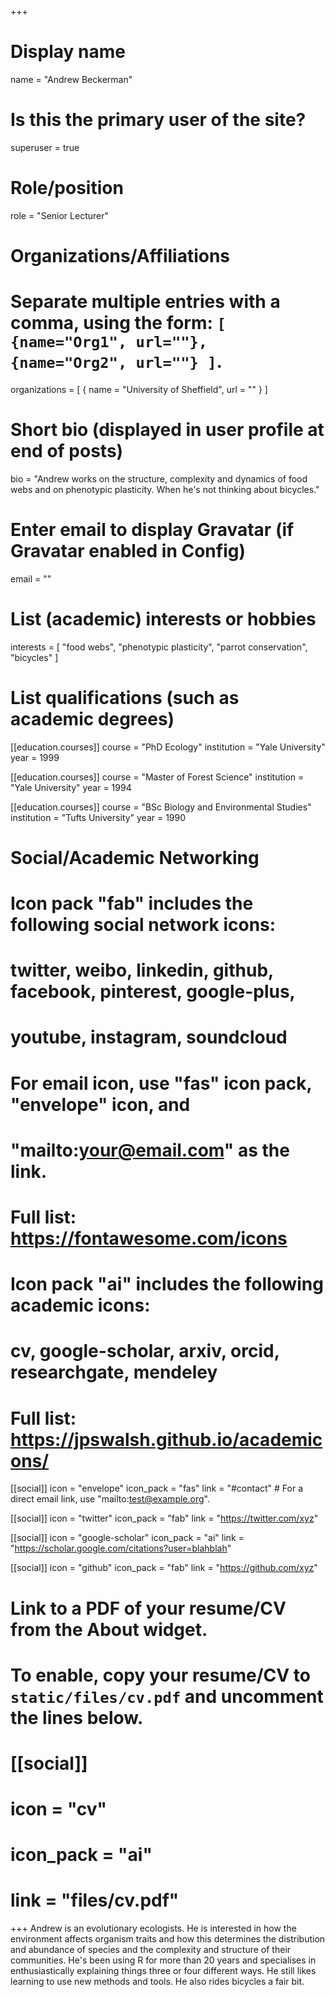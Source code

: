 +++
# Display name
name = "Andrew Beckerman"

# Is this the primary user of the site?
superuser = true

# Role/position
role = "Senior Lecturer"

# Organizations/Affiliations
#   Separate multiple entries with a comma, using the form: `[ {name="Org1", url=""}, {name="Org2", url=""} ]`.
organizations = [ { name = "University of Sheffield", url = "" } ]

# Short bio (displayed in user profile at end of posts)
bio = "Andrew works on the structure, complexity and dynamics of food webs and on phenotypic plasticity.  When he's not thinking about bicycles."

# Enter email to display Gravatar (if Gravatar enabled in Config)
email = ""

# List (academic) interests or hobbies
interests = [
  "food webs",
  "phenotypic plasticity",
  "parrot conservation",
  "bicycles"
]

# List qualifications (such as academic degrees)
[[education.courses]]
  course = "PhD Ecology"
  institution = "Yale University"
  year = 1999

[[education.courses]]
  course = "Master of Forest Science"
  institution = "Yale University"
  year = 1994

[[education.courses]]
  course = "BSc Biology and Environmental Studies"
  institution = "Tufts University"
  year = 1990
  
# Social/Academic Networking
#
# Icon pack "fab" includes the following social network icons:
#
#   twitter, weibo, linkedin, github, facebook, pinterest, google-plus,
#   youtube, instagram, soundcloud
#
#   For email icon, use "fas" icon pack, "envelope" icon, and
#   "mailto:your@email.com" as the link.
#
#   Full list: https://fontawesome.com/icons
#
# Icon pack "ai" includes the following academic icons:
#
#   cv, google-scholar, arxiv, orcid, researchgate, mendeley
#
#   Full list: https://jpswalsh.github.io/academicons/

[[social]]
  icon = "envelope"
  icon_pack = "fas"
  link = "#contact"  # For a direct email link, use "mailto:test@example.org".

[[social]]
  icon = "twitter"
  icon_pack = "fab"
  link = "https://twitter.com/xyz"

[[social]]
  icon = "google-scholar"
  icon_pack = "ai"
  link = "https://scholar.google.com/citations?user=blahblah"

[[social]]
  icon = "github"
  icon_pack = "fab"
  link = "https://github.com/xyz"

# Link to a PDF of your resume/CV from the About widget.
# To enable, copy your resume/CV to `static/files/cv.pdf` and uncomment the lines below.
# [[social]]
#   icon = "cv"
#   icon_pack = "ai"
#   link = "files/cv.pdf"

+++
Andrew is an evolutionary ecologists.  He is interested in how the environment affects organism traits and how this determines the distribution and abundance of species and the complexity and structure of their communities.  He's been using R for more than 20 years and specialises in enthusiastically explaining things three or four different ways.  He still likes learning to use new methods and tools.  He also rides bicycles a fair bit.

